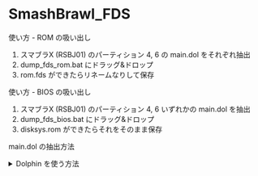 # SmashBrawl_FDS

使い方 - ROM の吸い出し

1. スマブラX (RSBJ01) のパーティション 4, 6 の main.dol をそれぞれ抽出
2. dump_fds_rom.bat にドラッグ&ドロップ
3. rom.fds ができたらリネームなりして保存

使い方 - BIOS の吸い出し

1. スマブラX (RSBJ01) のパーティション 4, 6 いずれかの main.dol を抽出
2. dump_fds_bios.bat にドラッグ&ドロップ
3. disksys.rom ができたらそれをそのまま保存

main.dol の抽出方法
<details><summary>Dolphin を使う方法</summary>
  
  1. 右クリックから「プロパティ」 → 「構造」タブを開く
  2. HBAJ01, HBCJ01 でそれぞれ右クリック → 「システムデータを抽出...」 をクリック
  3. sys フォルダ に main.dol がある
  
</details>

